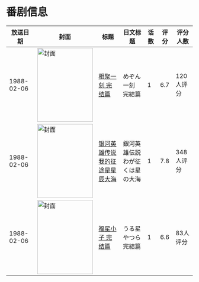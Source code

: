 # 番剧信息

|放送日期|封面|标题|日文标题|话数|评分|评分人数|
|---|---|---|---|---|---|---|
|1988-02-06|<img src="//lain.bgm.tv/pic/cover/c/d6/4a/530_HBzSj.jpg" alt="封面" style="width:150px;height:200px;object-fit:cover;">|[相聚一刻 完结篇](https://bangumi.tv/subject/530)|めぞん一刻 完結篇|1|6.7|120人评分|
|1988-02-06|<img src="//lain.bgm.tv/pic/cover/c/fa/dd/39531_t4Uwk.jpg" alt="封面" style="width:150px;height:200px;object-fit:cover;">|[银河英雄传说 我的征途是星辰大海](https://bangumi.tv/subject/39531)|銀河英雄伝説 わが征くは星の大海|1|7.8|348人评分|
|1988-02-06|<img src="//lain.bgm.tv/pic/cover/c/94/58/47152_d6HDf.jpg" alt="封面" style="width:150px;height:200px;object-fit:cover;">|[福星小子 完结篇](https://bangumi.tv/subject/47152)|うる星やつら 完結篇|1|6.6|83人评分|
